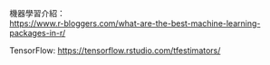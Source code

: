 機器學習介紹：  
https://www.r-bloggers.com/what-are-the-best-machine-learning-packages-in-r/  

TensorFlow:
https://tensorflow.rstudio.com/tfestimators/  
